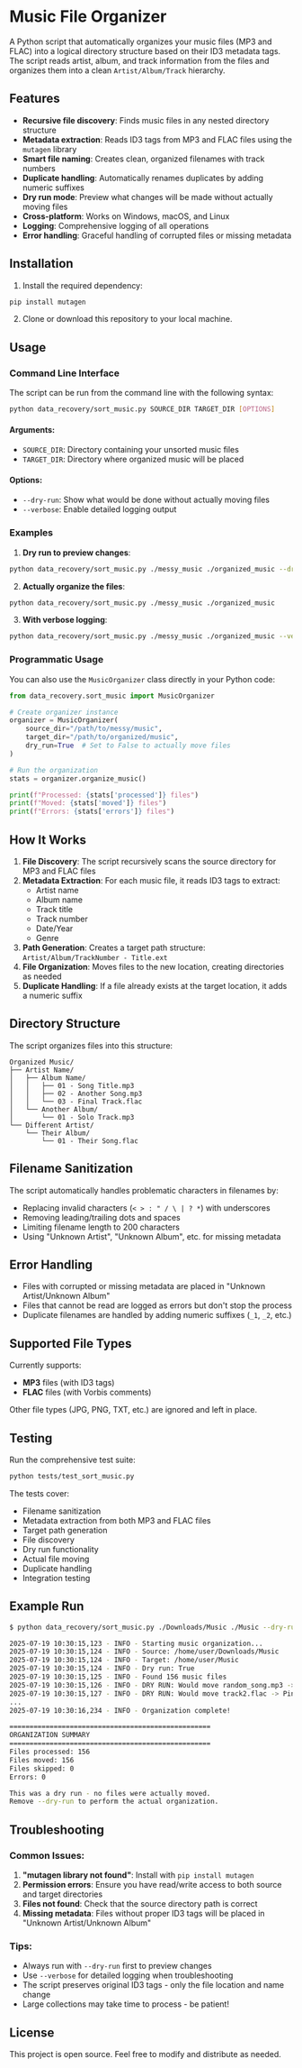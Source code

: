 # Music File Organizer

A Python script that automatically organizes your music files (MP3 and FLAC) into a logical directory structure based on their ID3 metadata tags. The script reads artist, album, and track information from the files and organizes them into a clean `Artist/Album/Track` hierarchy.

## Features

- **Recursive file discovery**: Finds music files in any nested directory structure
- **Metadata extraction**: Reads ID3 tags from MP3 and FLAC files using the `mutagen` library
- **Smart file naming**: Creates clean, organized filenames with track numbers
- **Duplicate handling**: Automatically renames duplicates by adding numeric suffixes
- **Dry run mode**: Preview what changes will be made without actually moving files
- **Cross-platform**: Works on Windows, macOS, and Linux
- **Logging**: Comprehensive logging of all operations
- **Error handling**: Graceful handling of corrupted files or missing metadata

## Installation

1. Install the required dependency:
```bash
pip install mutagen
```

2. Clone or download this repository to your local machine.

## Usage

### Command Line Interface

The script can be run from the command line with the following syntax:

```bash
python data_recovery/sort_music.py SOURCE_DIR TARGET_DIR [OPTIONS]
```

#### Arguments:
- `SOURCE_DIR`: Directory containing your unsorted music files
- `TARGET_DIR`: Directory where organized music will be placed

#### Options:
- `--dry-run`: Show what would be done without actually moving files
- `--verbose`: Enable detailed logging output

### Examples

1. **Dry run to preview changes**:
```bash
python data_recovery/sort_music.py ./messy_music ./organized_music --dry-run
```

2. **Actually organize the files**:
```bash
python data_recovery/sort_music.py ./messy_music ./organized_music
```

3. **With verbose logging**:
```bash
python data_recovery/sort_music.py ./messy_music ./organized_music --verbose
```

### Programmatic Usage

You can also use the `MusicOrganizer` class directly in your Python code:

```python
from data_recovery.sort_music import MusicOrganizer

# Create organizer instance
organizer = MusicOrganizer(
    source_dir="/path/to/messy/music",
    target_dir="/path/to/organized/music",
    dry_run=True  # Set to False to actually move files
)

# Run the organization
stats = organizer.organize_music()

print(f"Processed: {stats['processed']} files")
print(f"Moved: {stats['moved']} files")
print(f"Errors: {stats['errors']} files")
```

## How It Works

1. **File Discovery**: The script recursively scans the source directory for MP3 and FLAC files
2. **Metadata Extraction**: For each music file, it reads ID3 tags to extract:
   - Artist name
   - Album name
   - Track title
   - Track number
   - Date/Year
   - Genre
3. **Path Generation**: Creates a target path structure: `Artist/Album/TrackNumber - Title.ext`
4. **File Organization**: Moves files to the new location, creating directories as needed
5. **Duplicate Handling**: If a file already exists at the target location, it adds a numeric suffix

## Directory Structure

The script organizes files into this structure:

```
Organized Music/
├── Artist Name/
│   ├── Album Name/
│   │   ├── 01 - Song Title.mp3
│   │   ├── 02 - Another Song.mp3
│   │   └── 03 - Final Track.flac
│   └── Another Album/
│       └── 01 - Solo Track.mp3
└── Different Artist/
    └── Their Album/
        └── 01 - Their Song.flac
```

## Filename Sanitization

The script automatically handles problematic characters in filenames by:
- Replacing invalid characters (`< > : " / \ | ? *`) with underscores
- Removing leading/trailing dots and spaces
- Limiting filename length to 200 characters
- Using "Unknown Artist", "Unknown Album", etc. for missing metadata

## Error Handling

- Files with corrupted or missing metadata are placed in "Unknown Artist/Unknown Album"
- Files that cannot be read are logged as errors but don't stop the process
- Duplicate filenames are handled by adding numeric suffixes (`_1`, `_2`, etc.)

## Supported File Types

Currently supports:
- **MP3** files (with ID3 tags)
- **FLAC** files (with Vorbis comments)

Other file types (JPG, PNG, TXT, etc.) are ignored and left in place.

## Testing

Run the comprehensive test suite:

```bash
python tests/test_sort_music.py
```

The tests cover:
- Filename sanitization
- Metadata extraction from both MP3 and FLAC files
- Target path generation
- File discovery
- Dry run functionality
- Actual file moving
- Duplicate handling
- Integration testing

## Example Run

```bash
$ python data_recovery/sort_music.py ./Downloads/Music ./Music --dry-run

2025-07-19 10:30:15,123 - INFO - Starting music organization...
2025-07-19 10:30:15,124 - INFO - Source: /home/user/Downloads/Music
2025-07-19 10:30:15,124 - INFO - Target: /home/user/Music
2025-07-19 10:30:15,124 - INFO - Dry run: True
2025-07-19 10:30:15,125 - INFO - Found 156 music files
2025-07-19 10:30:15,126 - INFO - DRY RUN: Would move random_song.mp3 -> The Beatles/Abbey Road/01 - Come Together.mp3
2025-07-19 10:30:15,127 - INFO - DRY RUN: Would move track2.flac -> Pink Floyd/Dark Side of the Moon/02 - Breathe.flac
...
2025-07-19 10:30:16,234 - INFO - Organization complete!

==================================================
ORGANIZATION SUMMARY
==================================================
Files processed: 156
Files moved: 156
Files skipped: 0
Errors: 0

This was a dry run - no files were actually moved.
Remove --dry-run to perform the actual organization.
```

## Troubleshooting

### Common Issues:

1. **"mutagen library not found"**: Install with `pip install mutagen`
2. **Permission errors**: Ensure you have read/write access to both source and target directories
3. **Files not found**: Check that the source directory path is correct
4. **Missing metadata**: Files without proper ID3 tags will be placed in "Unknown Artist/Unknown Album"

### Tips:

- Always run with `--dry-run` first to preview changes
- Use `--verbose` for detailed logging when troubleshooting
- The script preserves original ID3 tags - only the file location and name change
- Large collections may take time to process - be patient!

## License

This project is open source. Feel free to modify and distribute as needed.
